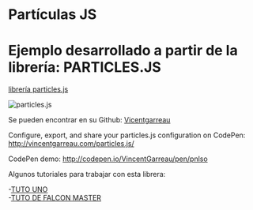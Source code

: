 # Partículas JS

# Ejemplo desarrollado a partir de la librería: PARTICLES.JS

[librería particles.js](http://vincentgarreau.com/particles.js/)

![particles.js](http://vincentgarreau.com/particles.js/assets/img/particlesjs-og.png)

Se pueden encontrar en su Github: [Vicentgarreau](https://github.com/VincentGarreau/particles.js/) 

Configure, export, and share your particles.js configuration on CodePen: 
http://vincentgarreau.com/particles.js/

CodePen demo: 
http://codepen.io/VincentGarreau/pen/pnlso

Algunos tutoriales para trabajar con esta librera:

-[TUTO UNO](https://www.html5andbeyond.com/creating-animated-backgrounds-with-particles-js/)  
-[TUTO DE FALCON MASTER](https://www.youtube.com/watch?v=lTeS8Xv3ymA)








